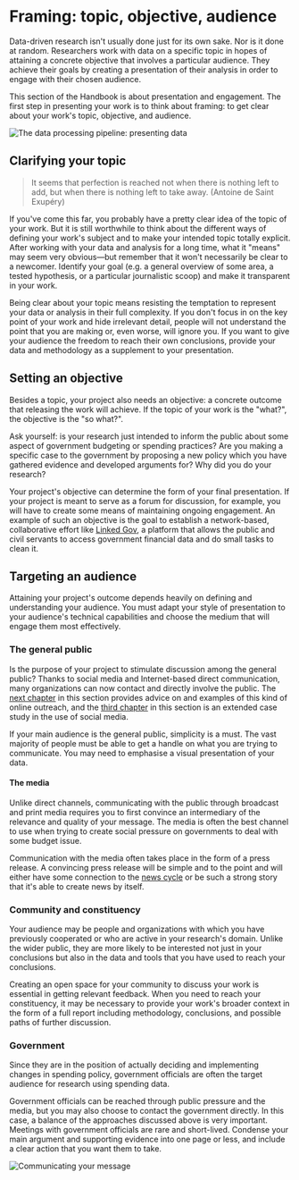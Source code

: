 # Framing: topic, objective, audience

Data-driven research isn't usually done just for its own sake. Nor is it done at random. Researchers work with data on a specific topic in hopes of attaining a concrete objective that involves a particular audience. They achieve their goals by creating a presentation of their analysis in order to engage with their chosen audience.

This section of the Handbook is about presentation and engagement. The first step in presenting your work is to think about framing: to get clear about your work's topic, objective, and audience.

![The data processing pipeline: presenting data](http://i.imgur.com/MsqQvWy.jpg)

## Clarifying your topic

> It seems that perfection is reached not when there is nothing left to add, but when there is nothing left to take away. (Antoine de Saint Exupéry)

If you've come this far, you probably have a pretty clear idea of the topic of your work. But it is still worthwhile to think about the different ways of defining your work's subject and to make your intended topic totally explicit. After working with your data and analysis for a long time, what it "means" may seem very obvious—but remember that it won't necessarily be clear to a newcomer. Identify your goal (e.g. a general overview of some area, a tested hypothesis, or a particular journalistic scoop) and make it transparent in your work.

Being clear about your topic means resisting the temptation to represent your data or analysis in their full complexity. If you don't focus in on the key point of your work and hide irrelevant detail, people will not understand the point that you are making or, even worse, will ignore you. If you want to give your audience the freedom to reach their own conclusions, provide your data and methodology as a supplement to your presentation.

## Setting an objective

Besides a topic, your project also needs an objective: a concrete outcome that releasing the work will achieve. If the topic of your work is the "what?", the objective is the "so what?".

Ask yourself: is your research just intended to inform the public about some aspect of government budgeting or spending practices? Are you making a specific case to the government by proposing a new policy which you have gathered evidence and developed arguments for? Why did you do your research?

Your project's objective can determine the form of your final presentation. If your project is meant to serve as a forum for discussion, for example, you will have to create some means of maintaining ongoing engagement. An example of such an objective is the goal to establish a network-based, collaborative effort like [Linked Gov](http://linkedgov.org/), a platform that allows the public and civil servants to access government financial data and do small tasks to clean it.

## Targeting an audience

Attaining your project's outcome depends heavily on defining and understanding your audience. You must adapt your style of presentation to your audience's technical capabilities and choose the medium that will engage them most effectively.

### The general public

Is the purpose of your project to stimulate discussion among the general public? Thanks to social media and Internet-based direct communication, many organizations can now contact and directly involve the public. The [next chapter](../engaging-online/) in this section provides advice on and examples of this kind of online outreach, and the [third chapter](../case-study-budgit/) in this section is an extended case study in the use of social media.

If your main audience is the general public, simplicity is a must. The vast majority of people must be able to get a handle on what you are trying to communicate. You may need to emphasise a visual presentation of your data.

#### The media

Unlike direct channels, communicating with the public through broadcast and print media requires you to first convince an intermediary of the relevance and quality of your message. The media is often the best channel to use when trying to create social pressure on governments to deal with some budget issue.

Communication with the media often takes place in the form of a press release. A convincing press release will be simple and to the point and will either have some connection to the [news cycle](http://en.wikipedia.org/wiki/24-hour_news_cycle) or be such a strong story that it's able to create news by itself.

### Community and constituency

Your audience may be people and organizations with which you have previously cooperated or who are active in your research's domain. Unlike the wider public, they are more likely to be interested not just in your conclusions but also in the data and tools that you have used to reach your conclusions.

Creating an open space for your community to discuss your work is essential in getting relevant feedback. When you need to reach your constituency, it may be necessary to provide your work's broader context in the form of a full report including methodology, conclusions, and possible paths of further discussion.

### Government

Since they are in the position of actually deciding and implementing changes in spending policy, government officials are often the target audience for research using spending data.

Government officials can be reached through public pressure and the media, but you may also choose to contact the government directly. In this case, a balance of the approaches discussed above is very important. Meetings with government officials are rare and short-lived. Condense your main argument and supporting evidence into one page or less, and include a clear action that you want them to take.

![Communicating your message](http://i.imgur.com/BvDLeqw.jpg)